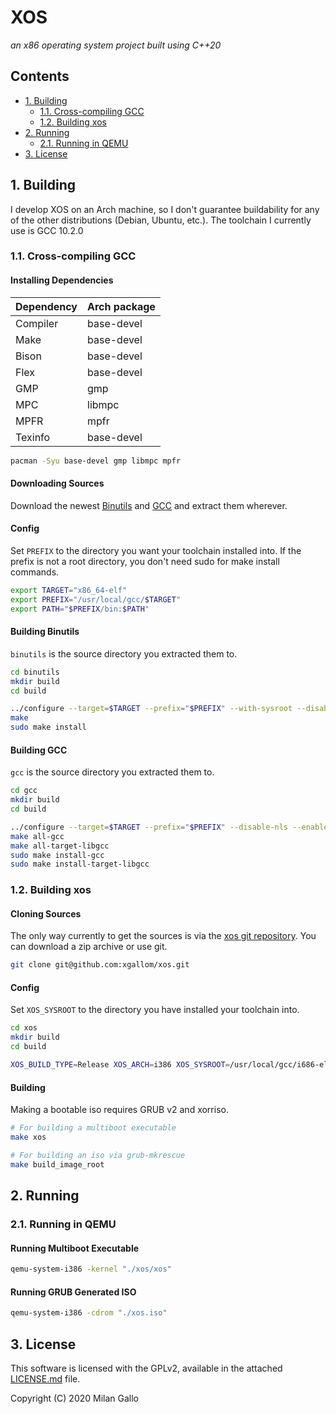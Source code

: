 # XOS 
*an x86 operating system project built using C++20*

## Contents
- [1. Building](#1-building)
  - [1.1. Cross-compiling GCC](#11-cross-compiling-gcc)
  - [1.2. Building xos](#12-building-xos)
- [2. Running](#2-running)
  - [2.1. Running in QEMU](#21-running-in-qemu)
- [3. License](#3-license)

## 1. Building
I develop XOS on an Arch machine, so I don't guarantee buildability for
any of the other distributions (Debian, Ubuntu, etc.). The toolchain
I currently use is GCC 10.2.0

### 1.1. Cross-compiling GCC
#### Installing Dependencies

| Dependency | Arch package |
|------------|--------------|
| Compiler   | base-devel   |
| Make       | base-devel   |
| Bison      | base-devel   |
| Flex       | base-devel   |
| GMP        | gmp          |
| MPC        | libmpc       |
| MPFR       | mpfr         |
| Texinfo    | base-devel   |

```bash
pacman -Syu base-devel gmp libmpc mpfr
```

#### Downloading Sources
Download the newest [Binutils](https://ftp.gnu.org/gnu/binutils/?C=M;O=D)
and [GCC](https://ftp.gnu.org/gnu/gcc/?C=M;O=D) and extract them wherever.

#### Config
Set `PREFIX` to the directory you want your toolchain installed into. If
the prefix is not a root directory, you don't need sudo for make install
commands.

```bash
export TARGET="x86_64-elf"
export PREFIX="/usr/local/gcc/$TARGET"
export PATH="$PREFIX/bin:$PATH"
```

#### Building Binutils
`binutils` is the source directory you extracted them to.

```bash
cd binutils
mkdir build
cd build

../configure --target=$TARGET --prefix="$PREFIX" --with-sysroot --disable-nls --disable-werror
make
sudo make install
```

#### Building GCC
`gcc` is the source directory you extracted them to.

```bash
cd gcc
mkdir build
cd build

../configure --target=$TARGET --prefix="$PREFIX" --disable-nls --enable-languages=c,c++ --without-headers
make all-gcc
make all-target-libgcc
sudo make install-gcc
sudo make install-target-libgcc
```

### 1.2. Building xos
#### Cloning Sources
The only way currently to get the sources is via the [xos git repository](https://github.com/xgallom/xos).
You can download a zip archive or use git.

```bash
git clone git@github.com:xgallom/xos.git
```

#### Config
Set `XOS_SYSROOT` to the directory you have installed your toolchain into.

```bash
cd xos
mkdir build
cd build

XOS_BUILD_TYPE=Release XOS_ARCH=i386 XOS_SYSROOT=/usr/local/gcc/i686-elf ../configure
```

#### Building
Making a bootable iso requires GRUB v2 and xorriso.

```bash
# For building a multiboot executable
make xos

# For building an iso via grub-mkrescue
make build_image_root
```

## 2. Running
### 2.1. Running in QEMU
#### Running Multiboot Executable
```bash
qemu-system-i386 -kernel "./xos/xos"
```

#### Running GRUB Generated ISO
```bash
qemu-system-i386 -cdrom "./xos.iso"
```

## 3. License
This software is licensed with the GPLv2, available in the attached [LICENSE.md](/LICENSE.md) file.

Copyright (C) 2020 Milan Gallo
